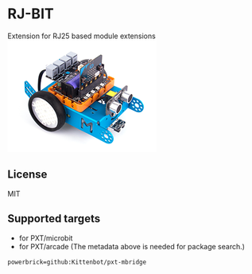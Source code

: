 # RJ-BIT

Extension for RJ25 based module extensions
![](icon.png)

## License

MIT

## Supported targets

* for PXT/microbit
* for PXT/arcade
(The metadata above is needed for package search.)

```package
powerbrick=github:Kittenbot/pxt-mbridge
```